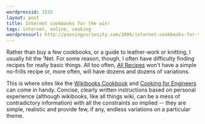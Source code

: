 ```yaml
---
wordpressid: 1532
layout: post
title: Internet cookbooks for the win!
tags: internet, online, cooking
wordpressurl: http://passingcuriosity.com/2006/internet-cookbooks-for-the-win/
---
```


Rather than buy a few cookbooks, or a guide to leather-work or knitting, I
usually hit the 'Net. For some reason, though, I often have difficulty finding
recipes for really basic things. All too often, <a
href="http://allrecipes.com/">All Recipes</a> won't have a simple no-frills
recipe or, more often, will have dozens and dozens of variations.

This is where sites like the <a
href="http://en.wikibooks.org/wiki/Cookbook">Wikibooks Cookbook</a> and <a
href="http://www.cookingforengineers.com/">Cooking for Engineers</a> can come
in handy. Concise, clearly written instructions based on personal experience
(although wikibooks, like all things wiki, can be a mess of contradictory
information) with all the constraints so implied -- they are simple, realistic
and provide few, if any, endless variations on a particular theme.
